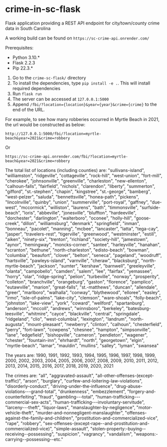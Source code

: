 # crime-in-sc-flask
Flask application providing a REST API endpoint for city/town/county crime data in South Carolina

A working build can be found on `https://sc-crime-api.onrender.com/`

Prerequisites:
  * Python 3.10.*
  * Flask 2.2.3
  * Pip 22.3.*
  
1) Go to the `crime-sc-flask/` directory
2) To install the dependencies, type `pip install -e .`. This will install required dependencies
3) Run `flask run`
4) The server can be accessed at `127.0.0.1:5000`
5) Append `/fbi/?location={location}&year={year}&crime={crime}` to the end of the URL. 

For example, to see how many robberies occurred in Myrtle Beach in 2021, the url would be constructed as below:

`http://127.0.0.1:5000/fbi/?location=myrtle-beach&year=2021&crime=robbery`

Or 

`https://sc-crime-api.onrender.com/fbi/?location=myrtle-beach&year=2021&crime=robbery`

The total list of locations (including counties) are:
    "sullivans-island",
    "williamston",
    "ridgeville",
    "cottageville",
    "rock-hill",
    "west-union",
    "fort-mill",
    "cherokee",
    "johnsonville",
    "greenville",
    "charleston",
    "new-ellenton",
    "calhoun-falls",
    "fairfield",
    "nichols",
    "clarendon",
    "liberty",
    "summerton",
    "gifford",
    "st.-stephen",
    "chapin",
    "kingstree",
    "st.-george",
    "bamberg",
    "west-pelzer",
    "saluda",
    "bennettsville",
    "honea-path",
    "pickens",
    "lincolnville",
    "quinby",
    "union",
    "summerville",
    "port-royal",
    "gaffney",
    "due-west",
    "mccormick",
    "williston",
    "laurens",
    "bath",
    "timmonsville",
    "surfside-beach",
    "loris",
    "abbeville",
    "jonesville",
    "bluffton",
    "hardeeville",
    "dorchester",
    "darlington",
    "walterboro",
    "oconee",
    "holly-hill",
    "goose-creek",
    "dillon",
    "williamsburg",
    "denmark",
    "springfield",
    "inman",
    "bonneau",
    "pacolet",
    "manning",
    "mcbee",
    "lancaster",
    "latta",
    "tega-cay",
    "jasper",
    "travelers-rest",
    "tigerville",
    "greenwood",
    "westminster",
    "estill",
    "aiken",
    "ninety-six",
    "trenton",
    "richland",
    "society-hill",
    "jamestown",
    "aynor",
    "hemingway",
    "moncks-corner",
    "santee",
    "harleyville",
    "hanahan",
    "scranton",
    "bethune",
    "north-charleston",
    "edisto-beach",
    "bowman",
    "columbia",
    "beaufort",
    "clover",
    "belton",
    "seneca",
    "pageland",
    "woodruff",
    "hartsville",
    "pawleys-island",
    "varnville",
    "cheraw",
    "blacksburg",
    "north-myrtle-beach",
    "jackson",
    "sumter",
    "kershaw",
    "barnwell",
    "greeleyville",
    "olanta",
    "campobello",
    "camden",
    "salem",
    "lee",
    "fairfax",
    "yemassee",
    "horry",
    "olar",
    "ridge-spring",
    "pelion",
    "turbeville",
    "norway",
    "prosperity",
    "colleton",
    "branchville",
    "orangeburg",
    "gaston",
    "florence",
    "pamplico",
    "eutawville",
    "marion",
    "great-falls",
    "st.-matthews",
    "duncan",
    "allendale",
    "greer",
    "marlboro",
    "walhalla",
    "conway",
    "blythewood",
    "elloree",
    "easley",
    "irmo",
    "isle-of-palms",
    "lake-city",
    "clemson",
    "ware-shoals",
    "folly-beach",
    "johnston",
    "lake-view",
    "york",
    "coward",
    "wellford",
    "spartanburg",
    "anderson",
    "mccoll",
    "andrews",
    "winnsboro",
    "berkeley",
    "batesburg-leesville",
    "whitmire",
    "cayce",
    "blackville",
    "central",
    "springdale",
    "ridgeland",
    "clio",
    "west-columbia",
    "lexington",
    "landrum",
    "north-augusta",
    "mount-pleasant",
    "newberry",
    "clinton",
    "calhoun",
    "chesterfield",
    "perry",
    "fort-lawn",
    "cowpens",
    "chesnee",
    "hampton",
    "simpsonville",
    "lane",
    "edgefield",
    "bishopville",
    "cameron",
    "pendleton",
    "wagener",
    "chester",
    "fountain-inn",
    "ehrhardt",
    "north",
    "georgetown",
    "elgin",
    "myrtle-beach",
    "lamar",
    "mauldin",
    "mullins",
    "salley",
    "lyman",
    "swansea"
    
The years are:
    1990,
    1991,
    1992,
    1993,
    1994,
    1995,
    1996,
    1997,
    1998,
    1999,
    2000,
    2002,
    2003,
    2004,
    2005,
    2006,
    2007,
    2008,
    2009,
    2010,
    2011,
    2012,
    2013,
    2014,
    2015,
    2016,
    2017,
    2018,
    2019,
    2020,
    2021
    
The crimes are:
    "all", 
    "aggravated-assault", 
    "all-other-offenses-(except-traffic)", 
    "arson", 
    "burglary", 
    "curfew-and-loitering-law-violations", 
    "disorderly-conduct", 
    "driving-under-the-influence", 
    "drug-abuse-violations---grand-total", 
    "drunkenness", 
    "embezzlement", 
    "forgery-and-counterfeiting", 
    "fraud", 
    "gambling---total", 
    "human-trafficking---commercial-sex-acts", 
    "human-trafficking---involuntary-servitude", 
    "larceny---theft", 
    "liquor-laws", 
    "manslaughter-by-negligence", 
    "motor-vehicle-theft", 
    "murder-and-nonnegligent-manslaughter", 
    "offenses-against-the-family-and-children", 
    "prostitution-and-commercialized-vice", 
    "rape", 
    "robbery", 
    "sex-offenses-(except-rape--and-prostitution-and-commercialized-vice)", 
    "simple-assault", 
    "stolen-property:-buying--receiving--possessing",
    "suspicion", 
    "vagrancy", 
    "vandalism", 
    "weapons:-carrying--possessing--etc."

